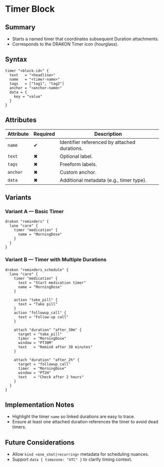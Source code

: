 # Timer Block

## Summary

- Starts a named timer that coordinates subsequent Duration attachments.
- Corresponds to the DRAKON Timer icon (hourglass).

## Syntax

```hcl
timer "<block-id>" {
  text   = "<headline>"
  name   = "<timer-name>"
  tags   = ["tag1", "tag2"]
  anchor = "<anchor-name>"
  data = {
    key = "value"
  }
}
```

## Attributes

| Attribute | Required | Description |
|-----------|----------|-------------|
| `name` | ✔ | Identifier referenced by attached durations. |
| `text` | ✖ | Optional label. |
| `tags` | ✖ | Freeform labels. |
| `anchor` | ✖ | Custom anchor. |
| `data` | ✖ | Additional metadata (e.g., timer type). |

## Variants

### Variant A — Basic Timer

```hcl
drakon "reminders" {
  lane "care" {
    timer "medication" {
      name = "MorningDose"
    }
  }
}
```

### Variant B — Timer with Multiple Durations

```hcl
drakon "reminders_schedule" {
  lane "care" {
    timer "medication" {
      text = "Start medication timer"
      name = "MorningDose"
    }

    action "take_pill" {
      text = "Take pill"
    }
    action "followup_call" {
      text = "Follow-up call"
    }

    attach "duration" "after_30m" {
      target = "take_pill"
      timer  = "MorningDose"
      window = "PT30M"
      text   = "Remind after 30 minutes"
    }

    attach "duration" "after_2h" {
      target = "followup_call"
      timer  = "MorningDose"
      window = "PT2H"
      text   = "Check after 2 hours"
    }
  }
}
```

## Implementation Notes

- Highlight the timer `name` so linked durations are easy to trace.
- Ensure at least one attached duration references the timer to avoid dead timers.

## Future Considerations

- Allow `kind <one_shot|recurring>` metadata for scheduling nuances.
- Support `data { timezone: "UTC" }` to clarify timing context.
